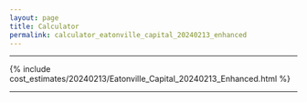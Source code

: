```yaml
---
layout: page
title: Calculator
permalink: calculator_eatonville_capital_20240213_enhanced
---
```


___

{% include cost_estimates/20240213/Eatonville_Capital_20240213_Enhanced.html %}

___

